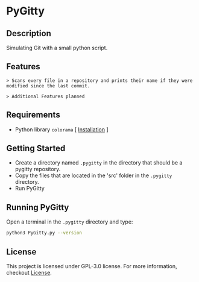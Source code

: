 # PyGitty

## Description

Simulating Git with a small python script.

## Features

    > Scans every file in a repository and prints their name if they were modified since the last commit.

    > Additional Features planned

## Requirements

- Python library `colorama` [ [Installation](https://pypi.org/project/colorama/) ]

## Getting Started

- Create a directory named `.pygitty` in the directory that should be a pygitty repository.
- Copy the files that are located in the 'src' folder in the `.pygitty` directory.
- Run PyGitty

## Running PyGitty

Open a terminal in the `.pygitty` directory and type:

```bash
python3 PyGitty.py --version
```

## License

This project is licensed under GPL-3.0 license. For more information, checkout [License](https://github.com/BenSt099/PyGitty/blob/main/LICENSE).